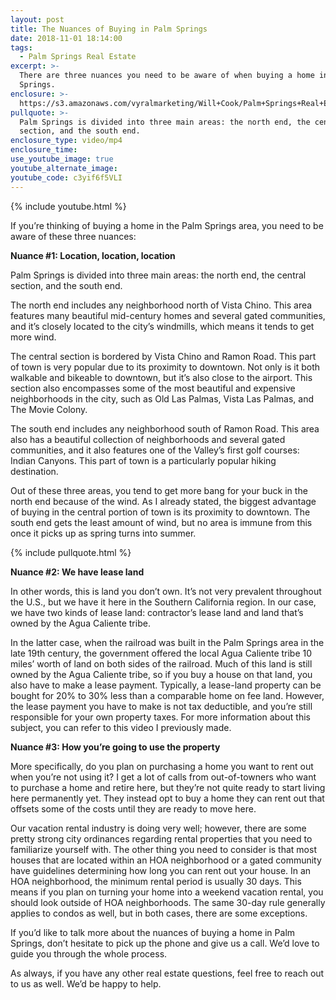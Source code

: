 ```yaml
---
layout: post
title: The Nuances of Buying in Palm Springs
date: 2018-11-01 18:14:00
tags:
  - Palm Springs Real Estate
excerpt: >-
  There are three nuances you need to be aware of when buying a home in Palm
  Springs.
enclosure: >-
  https://s3.amazonaws.com/vyralmarketing/Will+Cook/Palm+Springs+Real+Estate+Agent-+The+Nuances+of+Buying+in+Palm+Springs.mp4
pullquote: >-
  Palm Springs is divided into three main areas: the north end, the central
  section, and the south end.
enclosure_type: video/mp4
enclosure_time:
use_youtube_image: true
youtube_alternate_image:
youtube_code: c3yif6f5VLI
---
```


{% include youtube.html %}

If you’re thinking of buying a home in the Palm Springs area, you need to be aware of these three nuances:

**Nuance #1: Location, location, location**

Palm Springs is divided into three main areas: the north end, the central section, and the south end.

The north end includes any neighborhood north of Vista Chino. This area features many beautiful mid-century homes and several gated communities, and it’s closely located to the city’s windmills, which means it tends to get more wind.

The central section is bordered by Vista Chino and Ramon Road. This part of town is very popular due to its proximity to downtown. Not only is it both walkable and bikeable to downtown, but it’s also close to the airport. This section also encompasses some of the most beautiful and expensive neighborhoods in the city, such as Old Las Palmas, Vista Las Palmas, and The Movie Colony.

The south end includes any neighborhood south of Ramon Road. This area also has a beautiful collection of neighborhoods and several gated communities, and it also features one of the Valley’s first golf courses: Indian Canyons. This part of town is a particularly popular hiking destination.

Out of these three areas, you tend to get more bang for your buck in the north end because of the wind. As I already stated, the biggest advantage of buying in the central portion of town is its proximity to downtown. The south end gets the least amount of wind, but no area is immune from this once it picks up as spring turns into summer.

{% include pullquote.html %}

**Nuance #2: We have lease land**

In other words, this is land you don’t own. It’s not very prevalent throughout the U.S., but we have it here in the Southern California region. In our case, we have two kinds of lease land: contractor’s lease land and land that’s owned by the Agua Caliente tribe.

In the latter case, when the railroad was built in the Palm Springs area in the late 19th century, the government offered the local Agua Caliente tribe 10 miles’ worth of land on both sides of the railroad. Much of this land is still owned by the Agua Caliente tribe, so if you buy a house on that land, you also have to make a lease payment. Typically, a lease-land property can be bought for 20% to 30% less than a comparable home on fee land. However, the lease payment you have to make is not tax deductible, and you’re still responsible for your own property taxes. For more information about this subject, you can refer to this video I previously made.

**Nuance #3: How you’re going to use the property**

More specifically, do you plan on purchasing a home you want to rent out when you’re not using it? I get a lot of calls from out-of-towners who want to purchase a home and retire here, but they’re not quite ready to start living here permanently yet. They instead opt to buy a home they can rent out that offsets some of the costs until they are ready to move here.  

Our vacation rental industry is doing very well; however, there are some pretty strong city ordinances regarding rental properties that you need to familiarize yourself with. The other thing you need to consider is that most houses that are located within an HOA neighborhood or a gated community have guidelines determining how long you can rent out your house. In an HOA neighborhood, the minimum rental period is usually 30 days. This means if you plan on turning your home into a weekend vacation rental, you should look outside of HOA neighborhoods. The same 30-day rule generally applies to condos as well, but in both cases, there are some exceptions.

If you’d like to talk more about the nuances of buying a home in Palm Springs, don’t hesitate to pick up the phone and give us a call. We’d love to guide you through the whole process.

As always, if you have any other real estate questions, feel free to reach out to us as well. We’d be happy to help.
